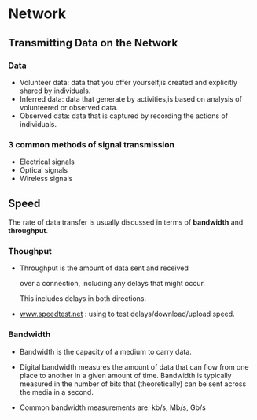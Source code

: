# Network

## Transmitting Data on the Network

### Data 

- Volunteer data: data that you offer yourself,is created and explicitly shared by individuals.
- Inferred data: data that generate by activities,is based on analysis of volunteered or observed data.
- Observed data: data that is captured by recording the actions of individuals.

### 3 common methods of signal transmission

- Electrical signals
- Optical signals
- Wireless signals

## Speed

The rate of data transfer is usually discussed in terms of **bandwidth** and **throughput**.

### Thoughput

- Throughput is the amount of data sent and received 

  over a connection, including any delays that might occur. 

  This includes delays in both directions. 

- www.speedtest.net : using to test delays/download/upload speed.

### Bandwidth

- Bandwidth is the capacity of a medium to carry data. 

- Digital bandwidth measures the amount of data that can flow from one place to another in a given amount of time. Bandwidth is typically measured in the number of bits that (theoretically) can be sent across the media in a second.

- Common bandwidth measurements are: kb/s, Mb/s, Gb/s